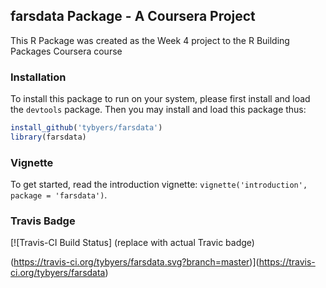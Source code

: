 ## farsdata Package - A Coursera Project

This R Package was created as the Week 4 project to the R Building Packages
Coursera course

### Installation

To install this package to run on your system, please first install and load the `devtools` package. Then you may install and load this package thus:

```R
install_github('tybyers/farsdata')
library(farsdata)
```

### Vignette

To get started, read the introduction vignette: `vignette('introduction', package = 'farsdata')`.

### Travis Badge

[![Travis-CI Build Status] (replace with actual Travic badge)

(https://travis-ci.org/tybyers/farsdata.svg?branch=master)](https://travis-ci.org/tybyers/farsdata)
